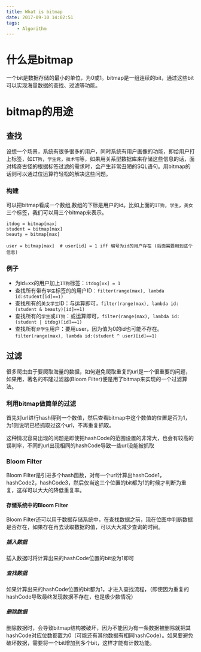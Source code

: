 ```yaml
---
title: What is bitmap
date: 2017-09-10 14:02:51
tags: 
    - Algorithm
---
```


# 什么是bitmap

一个bit是数据存储的最小的单位，为0或1。bitmap是一组连续的bit，通过这些bit可以实现海量数据的查找、过滤等功能。

# bitmap的用途

## 查找

设想一个场景，系统有很多很多的用户，同时系统有用户画像的功能，即给用户打上标签，如`IT狗`，`学生党`，`技术宅`等，如果用关系型数据库来存储这些信息的话，面对稀奇古怪的根据标签过滤的需求时，会产生非常丑陋的SQL语句。用bitmap的话则可以通过位运算符轻松的解决这些问题。

### 构建

可以把bitmap看成一个数组,数组的下标是用户的id。比如上面的`IT狗`，`学生`，`美女`三个标签，我们可以用三个bitmap来表示。

```
itdog = bitmap[max]             
student = bitmap[max]           
beauty = bitmap[max]              

user = bitmap[max]  # user[id] = 1 iff 编号为id的用户存在 (后面需要用到这个信息)

```

### 例子

* 为id=xx的用户加上`IT狗`标签：`itdog[xx] = 1`
* 查找所有带有`学生`标签的的用户ID：`filter(range(max), lambda id:student[id]==1)`
* 查找所有的`美女学生`ID：与运算即可，`filter(range(max), lambda id:(student & beauty)[id]==1)`
* 查找所有的`学生`或`IT狗`：或运算即可，`filter(range(max), lambda id:(student | itdog)[id]==1)`
* 查找所有`非学生`用户：要用user，因为值为0的id也可能不存在。`filter(range(max), lambda id:(student ^ user)[id]==1)`

## 过滤

很多爬虫由于要爬取海量的数据，如何避免爬取重复的url是一个很重要的问题，如果用，著名的布隆过滤器(Bloom Filter)便是用了bitmap来实现的一个过滤算法。 

### 利用bitmap做简单的过滤

首先对url进行hash得到一个数值，然后查看bitmap中这个数值的位置是否为1，为1则说明已经抓取过这个url，不再重复抓取。

这种情况容易出现的问题是即使把hashCode的范围设置的非常大，也会有较高的误判率，不同的url出现相同的hashCode导致一些url没能被抓取

### Bloom Filter

Bloom Filter是引进多个hash函数，对每一个url计算出hashCode1，hashCode2，hashCode3，然后仅当这三个位置的bit都为1的时候才判断为重复，这样可以大大的降低重复率。

#### 存储系统中的Bloom Filter

Bloom Filter还可以用于数据存储系统中，在查找数据之前，现在位图中判断数据是否存在，如果存在再去读取数据的值，可以大大减少查询的时间。

##### 插入数据

插入数据时将计算出来的hashCode位置的bit设为1即可

##### 查找数据

如果计算出来的hashCode位置的bit都为1，才进入查找流程，（即使因为重复的hashCode导致最终发现数据不存在，也是极少数情况）

##### 删除数据

删除数据时，会导致bitmap结构被破坏，因为不能因为有一条数据被删除就把其hashCode对应位数都置为0（可能还有其他数据有相同hashCode）。如果要避免破坏数据，需要将一个bit增加到多个bit，这样才能有计数功能。
